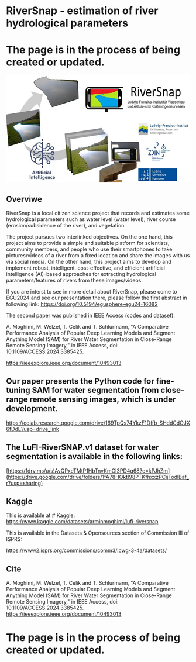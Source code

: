 # RiverSnap - estimation of river hydrological parameters
# The page is in the process of being created or updated.

![Test Image 1](https://github.com/ArminMoghimi/RiverSnap/blob/main/csm_RiverSnap_cd74afa27c.jpg)

## Overviwe
RiverSnap is a local citizen science project that records and estimates some hydrological parameters such as water level (water level), river course (erosion/subsidence of the river), and vegetation.

The project pursues two interlinked objectives. On the one hand, this project aims to provide a simple and suitable platform for scientists, community members, and people who use their smartphones to take pictures/videos of a river from a fixed location and share the images with us via social media. On the other hand, this project aims to develop and implement robust, intelligent, cost-effective, and efficient artificial intelligence (AI)-based approaches for extracting hydrological parameters/features of rivers from these images/videos.

If you are interst to see in more detail about RiverSnap, please come to EGU2024 and see our presentation there, please follow the first abstract in following link: 
https://doi.org/10.5194/egusphere-egu24-16082


The second paper was published in IEEE Access (codes and dataset): 

A. Moghimi, M. Welzel, T. Celik and T. Schlurmann, "A Comparative Performance Analysis of Popular Deep Learning Models and Segment Anything Model (SAM) for River Water Segmentation in Close-Range Remote Sensing Imagery," in IEEE Access, doi: 10.1109/ACCESS.2024.3385425. 

https://ieeexplore.ieee.org/document/10493013

## Our paper presents the Python code for fine-tuning SAM for water segmentation from close-range remote sensing images, which is under development. 
https://colab.research.google.com/drive/169TpQs74YkzF1Dffb_SHddCdOJX6fDdE?usp=drive_link

## The LuFI-RiverSNAP.v1 dataset for water segmentation is available in the following links:  

[https://1drv.ms/u/s!AvQPxeTMtP1HbTnvKmGI3PD4g68?e=kPJhZm](https://drive.google.com/drive/folders/1fA78HOktI98PTKfhxxzPCijTodlBaf_r?usp=sharing)

 ## Kaggle
This is available at # Kaggle:
https://www.kaggle.com/datasets/arminmoghimi/lufi-riversnap

This is available in the Datasets & Opensources section of Commission III of ISPRS: 

https://www2.isprs.org/commissions/comm3/icwg-3-4a/datasets/

## Cite
A. Moghimi, M. Welzel, T. Celik and T. Schlurmann, "A Comparative Performance Analysis of Popular Deep Learning Models and Segment Anything Model (SAM) for River Water Segmentation in Close-Range Remote Sensing Imagery," in IEEE Access, doi: 10.1109/ACCESS.2024.3385425. https://ieeexplore.ieee.org/document/10493013

# The page is in the process of being created or updated.
